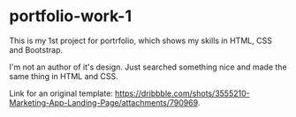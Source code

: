 # portfolio-work-1
This is my 1st project for portrfolio, which shows my skills in HTML, CSS and Bootstrap.

I'm not an author of it's design. Just searched something nice and made the same thing in HTML and CSS.

Link for an original template: https://dribbble.com/shots/3555210-Marketing-App-Landing-Page/attachments/790969.

